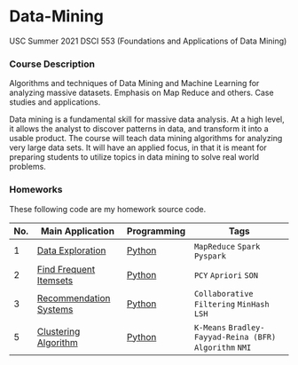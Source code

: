 # Data-Mining
USC Summer 2021 DSCI 553 (Foundations and Applications of Data Mining) 
### Course Description
Algorithms and techniques of Data Mining and Machine Learning for analyzing massive datasets. Emphasis on Map Reduce and others. Case studies and applications.

Data mining is a fundamental skill for massive data analysis. At a high level, it allows the analyst to discover patterns in data, and transform it into a usable product. The course will teach data mining algorithms for analyzing very large data sets. It will have an applied focus, in that it is meant for preparing students to utilize topics in data mining to solve real world problems.

### Homeworks
These following code are my homework source code.

|No.|    Main Application    |Programming|Tags|
|---|------------------------|-----------|----|
|1|[Data Exploration](https://github.com/srish258/Data-Mining/blob/main/DATA_MINING_HW1/dsci553_summer2021_assignment1.pdf)|[Python](https://github.com/srish258/Data-Mining/tree/main/DATA_MINING_HW1)|`MapReduce` `Spark` `Pyspark`|
|2|[Find Frequent Itemsets](https://github.com/srish258/Data-Mining/blob/main/DATA_MINING_HW2/dsci553_summer2021_assignment2.pdf)|[Python](https://github.com/srish258/Data-Mining/tree/main/DATA_MINING_HW2)| `PCY` `Apriori` `SON`|
|3|[Recommendation Systems](https://github.com/srish258/Data-Mining/blob/main/DATA_MINING_HW3/DSCI553_summer_hw3.pdf)|[Python](https://github.com/srish258/Data-Mining/tree/main/DATA_MINING_HW3)|`Collaborative Filtering` `MinHash` `LSH`|
|5|[Clustering Algorithm](https://github.com/srish258/Data-Mining/blob/main/DATA_MINING_HW4/dsci553_summer2021_assignment4.pdf)|[Python](https://github.com/srish258/Data-Mining/tree/main/DATA_MINING_HW4)|`K-Means` `Bradley-Fayyad-Reina (BFR) Algorithm` `NMI`|
